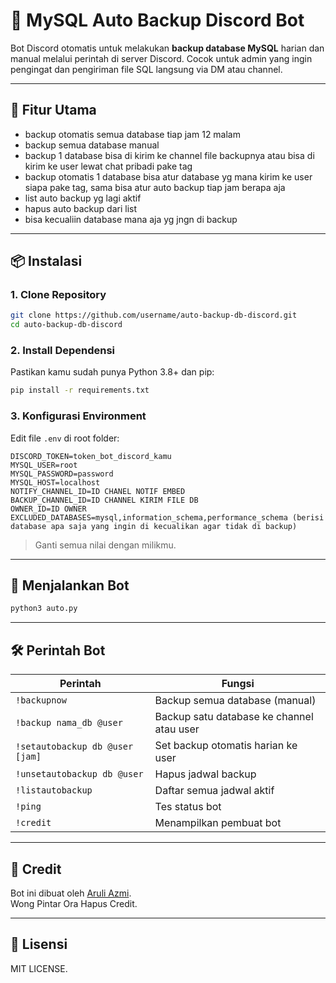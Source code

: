 
# 🤖 MySQL Auto Backup Discord Bot

Bot Discord otomatis untuk melakukan **backup database MySQL** harian dan manual melalui perintah di server Discord. Cocok untuk admin yang ingin pengingat dan pengiriman file SQL langsung via DM atau channel.

---

## 🚀 Fitur Utama

- backup otomatis semua database tiap jam 12 malam
- backup semua database manual
- backup 1 database bisa di kirim ke channel file backupnya atau bisa di kirim ke user lewat chat pribadi pake tag
- backup otomatis 1 database bisa atur database yg mana kirim ke user siapa pake tag, sama bisa atur auto backup tiap jam berapa aja
- list auto backup yg lagi aktif
- hapus auto backup dari list
- bisa kecualiin database mana aja yg jngn di backup

---

## 📦 Instalasi

### 1. Clone Repository

```bash
git clone https://github.com/username/auto-backup-db-discord.git
cd auto-backup-db-discord
```

### 2. Install Dependensi

Pastikan kamu sudah punya Python 3.8+ dan pip:

```bash
pip install -r requirements.txt
```

### 3. Konfigurasi Environment

Edit file `.env` di root folder:

```env
DISCORD_TOKEN=token_bot_discord_kamu
MYSQL_USER=root
MYSQL_PASSWORD=password
MYSQL_HOST=localhost
NOTIFY_CHANNEL_ID=ID CHANEL NOTIF EMBED
BACKUP_CHANNEL_ID=ID CHANNEL KIRIM FILE DB
OWNER_ID=ID OWNER
EXCLUDED_DATABASES=mysql,information_schema,performance_schema (berisi database apa saja yang ingin di kecualikan agar tidak di backup)
```

> Ganti semua nilai dengan milikmu.

---

## 🧪 Menjalankan Bot

```bash
python3 auto.py
```

---

## 🛠️ Perintah Bot

| Perintah               | Fungsi                                              |
|------------------------|-----------------------------------------------------|
| `!backupnow`           | Backup semua database (manual)                     |
| `!backup nama_db @user`      | Backup satu database ke channel atau user          |
| `!setautobackup db @user [jam]` | Set backup otomatis harian ke user |
| `!unsetautobackup db @user`    | Hapus jadwal backup                          |
| `!listautobackup`      | Daftar semua jadwal aktif                          |
| `!ping`                | Tes status bot                                     |
| `!credit`              | Menampilkan pembuat bot                            |

---

## 👤 Credit

Bot ini dibuat oleh [Aruli Azmi](https://github.com/aruliazmi).  
Wong Pintar Ora Hapus Credit.

---

## 📃 Lisensi

MIT LICENSE.
